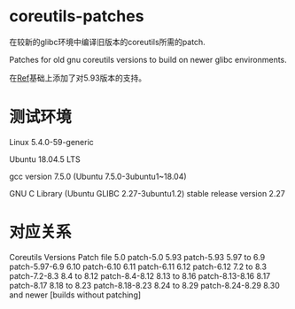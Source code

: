 # coreutils-patches
在较新的glibc环境中编译旧版本的coreutils所需的patch.

Patches for old gnu coreutils versions to build on newer glibc environments.

在[Ref](https://lists.gnu.org/archive/html/coreutils/2019-08/msg00011.html)基础上添加了对5.93版本的支持。

# 测试环境
Linux 5.4.0-59-generic

Ubuntu 18.04.5 LTS

gcc version 7.5.0 (Ubuntu 7.5.0-3ubuntu1~18.04)

GNU C Library (Ubuntu GLIBC 2.27-3ubuntu1.2) stable release version 2.27

# 对应关系

Coreutils Versions             Patch file
5.0                            patch-5.0
5.93                           patch-5.93
5.97 to 6.9                    patch-5.97-6.9
6.10                           patch-6.10
6.11                           patch-6.11
6.12                           patch-6.12
7.2  to 8.3                    patch-7.2-8.3
8.4  to 8.12                   patch-8.4-8.12
8.13 to 8.16                   patch-8.13-8.16
8.17                           patch-8.17
8.18 to 8.23                   patch-8.18-8.23
8.24 to 8.29                   patch-8.24-8.29
8.30 and newer                 [builds without patching]
